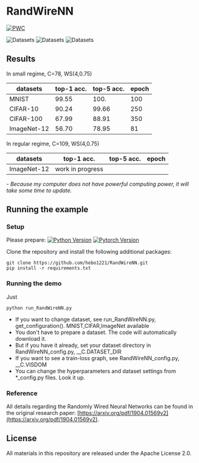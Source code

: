# RandWireNN

[![PWC](https://img.shields.io/endpoint.svg?url=https://paperswithcode.com/badge/exploring-randomly-wired-neural-networks-for/image-classification-imagenet-image-reco)](https://paperswithcode.com/sota/image-classification-imagenet-image-reco?p=exploring-randomly-wired-neural-networks-for)

![Datasets](https://img.shields.io/badge/Dataset-MNIST-lightgray.svg) ![Datasets](https://img.shields.io/badge/Dataset-CIFAR--10,100-green.svg) ![Datasets](https://img.shields.io/badge/Dataset-ImageNet--12-yellow.svg)

## Results

In small regime, C=78, WS(4,0.75)

| datasets    | top-1 acc. | top-5 acc. | epoch |
| ----------- | ---------- | ---------- | ----- |
| MNIST       | 99.55      | 100.       | 100   |
| CIFAR-10    | 90.24      | 99.66      | 250   |
| CIFAR-100   | 67.99      | 88.91      | 350   | 
| ImageNet-12 | 56.70      | 78.95      | 81    |

In regular regime, C=109, WS(4,0.75)

| datasets    | top-1 acc.       | top-5 acc. | epoch |
| ----------- | ---------------- | ---------- | ----- |
| ImageNet-12 | work in progress |            |       |

*- Because my computer does not have powerful computing power, it will take some time to update.*

## Running the example

### Setup
Please prepare:
[![Python Version](https://img.shields.io/badge/python-3.6,3.7-green.svg)](https://www.python.org/downloads/release/python-360/) [![Pytorch Version](https://img.shields.io/badge/pytorch-1.0,1.1-orange.svg)](https://pytorch.org/get-started/locally/)

Clone the repository and install the following additional packages:

```
git clone https://github.com/hebo1221/RandWireNN.git
pip install -r requirements.txt
```

### Running the demo
Just
```
python run_RandWireNN.py
```
- If you want to change dataset, see run_RandWireNN.py, get_configuration(). MNIST,CIFAR,ImageNet available
- You don't have to prepare a dataset. The code will automatically download it.
- But if you have it already, set your dataset directory in RandWireNN_config.py, __C.DATASET_DIR
- If you want to see a train-loss graph, see RandWireNN_config.py, __C.VISDOM
- You can change the hyperparameters and dataset settings from *_config.py files. Look it up.


### Reference

All details regarding the Randomly Wired Neural Networks can be found in the original research paper: [https://arxiv.org/pdf/1904.01569v2](https://arxiv.org/pdf/1904.01569v2).


## License

All materials in this repository are released under the Apache License 2.0.